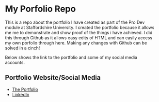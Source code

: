 # My Porfolio Repo
This is a repo about the portfolio I have created as part of the Pro Dev module at Staffordshire University. I created the portfolio because it allows me me to demonstrate and show proof of the things i have achieved. I did this through Github as it allows easy edits of HTML and can easily access my own porfolio through here. Making any changes with Github can be solved in a cinch! 

Below shows the link to the portfolio and some of my social media accounts.

## Portfolio Website/Social Media

* [The Portfolio](https://bilalp19.github.io/bilalpatel.github.io/)
* [LinkedIn](https://www.linkedin.com/in/bilal-patel-2081931a3/)

